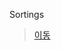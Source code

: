 Sortings
>[이동](https://github.com/sungw00ng/Today_I_Learn/tree/main/%EC%9E%90%EB%A3%8C%EA%B5%AC%EC%A1%B0/Sortings)

